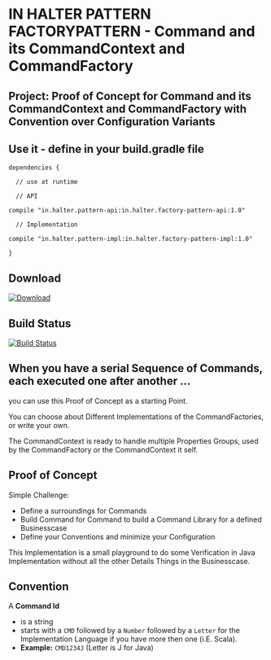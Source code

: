 # IN HALTER PATTERN FACTORYPATTERN - Command and its CommandContext and CommandFactory

## Project: Proof of Concept for Command and its CommandContext and CommandFactory with Convention over Configuration Variants 

## Use it - define in your build.gradle file

`dependencies {`

`  // use at runtime`

`  // API`

`compile "in.halter.pattern-api:in.halter.factory-pattern-api:1.0"`

`  // Implementation`

`compile "in.halter.pattern-impl:in.halter.factory-pattern-impl:1.0"`

`}`

## Download
 [ ![Download](https://api.bintray.com/packages/roebi/maven/in.halter.factory-pattern/images/download.svg) ](https://bintray.com/roebi/maven/in.halter.factory-pattern/_latestVersion)

## Build Status
[![Build Status](https://drone.io/github.com/roebi/in-halter-pattern_factory-pattern/status.png)](https://drone.io/github.com/roebi/in-halter-pattern_factory-pattern/latest)

## When you have a serial Sequence of Commands, each executed one after another ...	
 
you can use this Proof of Concept as a starting Point.

You can choose about Different Implementations of the CommandFactories, or write your own.

The CommandContext is ready to handle multiple Properties Groups, used by the CommandFactory or the CommandContext it self.

## Proof of Concept

Simple Challenge:

- Define a surroundings for Commands
- Build Command for Command to build a Command Library for a defined Businesscase
- Define your Conventions and minimize your Configuration

This Implementation is a small playground to do some Verification in Java Implementation without all the other Details Things in the Businesscase. 

## Convention

A **Command Id**

- is a string
- starts with a `CMD` followed by a `Number` followed by a `Letter` for the Implementation Language if you have more then one (i.E. Scala).
- **Example:** `CMD1234J` (Letter is J for Java)
